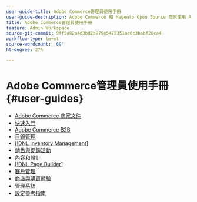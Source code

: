 ```yaml
---
user-guide-title: Adobe Commerce管理員使用手冊
user-guide-description: Adobe Commerce 和 Magento Open Source 商家使用 Admin 的文件和資源。
title: Adobe Commerce管理員使用手冊
feature: Admin Workspace
source-git-commit: 9ff5a82a4d3bd2b979e5475351ae6c3babf26ca4
workflow-type: tm+mt
source-wordcount: '69'
ht-degree: 27%

---
```


# Adobe Commerce管理員使用手冊 {#user-guides}

- [Adobe Commerce 商家文件](home.md)
- [快速入門](https://experienceleague.adobe.com/docs/commerce-admin/start/guide-overview.html?lang=zh-Hant)
- [Adobe Commerce B2B](https://experienceleague.adobe.com/docs/commerce-admin/b2b/guide-overview.html?lang=zh-Hant)
- [目錄管理](https://experienceleague.adobe.com/docs/commerce-admin/catalog/guide-overview.html?lang=zh-Hant)
- [[!DNL Inventory Management]](https://experienceleague.adobe.com/docs/commerce-admin/inventory/guide-overview.html?lang=zh-Hant)
- [銷售與促銷活動](https://experienceleague.adobe.com/docs/commerce-admin/marketing/guide-overview.html?lang=zh-Hant)
- [內容和設計](https://experienceleague.adobe.com/docs/commerce-admin/content-design/guide-overview.html?lang=zh-Hant)
- [[!DNL Page Builder]](https://experienceleague.adobe.com/docs/commerce-admin/page-builder/guide-overview.html?lang=zh-Hant)
- [客戶管理](https://experienceleague.adobe.com/docs/commerce-admin/customers/guide-overview.html?lang=zh-Hant)
- [商店與購買體驗](https://experienceleague.adobe.com/docs/commerce-admin/stores-sales/guide-overview.html?lang=zh-Hant)
- [管理系統](https://experienceleague.adobe.com/docs/commerce-admin/systems/guide-overview.html?lang=zh-Hant)
- [設定參考指南](https://experienceleague.adobe.com/docs/commerce-admin/config/guide-overview.html?lang=zh-Hant)
